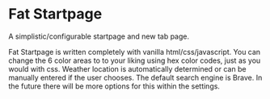 # Fat Startpage
A simplistic/configurable startpage and new tab page. 

Fat Startpage is written completely with vanilla html/css/javascript. You can change the 6 color areas to to your liking using hex color codes, just as you would with css. Weather location is automatically determined or can be manually entered if the user chooses. The default search engine is Brave. In the future there will be more options for this within the settings.
